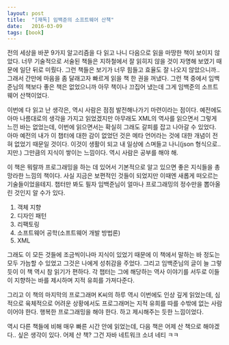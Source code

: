 ```yaml
---
layout: post
title:  "[재독] 임백준의 소프트웨어 산책"
date:   2016-03-09
tags: [book]
---
```


전의 세상을 바꾼 9가지 알고리즘을 다 읽고 나니 다음으로 읽을 마땅한 책이 보이지 않았다. 너무 기술적으로 서술된 책들은 지하철에서 잘 읽히지 않을 것이 자명해 보였기 때문에 일단 뒤로 미뤘다. 그런 책들은 보기가 너무 힘들고 효율도 잘 나오지 않았으니까.. 그래서 간만에 마음을 좀 달래고자 빠르게 읽을 책 한 권을 꺼냈다. 그런 책 중에서 임백준님의 책보다 좋은 책은 없었으니까 아무 책이나 끄집어 냈는데 그게 임백준의 소프트웨어 산책이었다. 

  이번에 다 읽고 난 생각은, 역시 사람은 점점 발전해나가기 마련이라는 점이다. 예전에도 아마 나름대로의 생각을 가지고 읽었겠지만 아무래도 XML의 역사를 읽으면서 그렇게 느낀 바는 없었는데, 이번에 읽으면서는 확실히 그래도 갈피를 잡고 나아갈 수 있었다. 아마 예전의 내가 이 챕터에 대한 감이 없었던 것은 메타 언어라는 것에 대한 개념이 전혀 없었기 때문일 것이다. 이것이 생활이 되고 내 일상에 스며들고 나니(json 형식으로.. 지만.) 그만큼의 지식이 쌓이는 느낌이다. 역시 사람은 공부를 해야 해. 

  이 책은 뭐랄까 프로그래밍을 하는 데 있어서 기본적으로 알고 있으면 좋은 지식들을 총망라한 느낌의 책이다. 사실 지금은 보편적인 것들이 되었지만 이때엔 새롭게 떠오르는 기술들이었을테지. 챕터만 봐도 필자 임백준님이 얼마나 프로그래밍의 정수만을 뽑아올린 것인지 알 수가 있다. 

  1. 객체 지향 
  2. 디자인 패턴 
  3. 리팩토링 
  4. 소프트웨어 공학(소프트웨어 개발 방법론) 
  5. XML 

  그래도 이 모든 것들에 조금씩이나마 지식이 있었기 때문에 이 책에서 말하는 바 정도는 모두 가늠할 수 있었고 그것은 나에게 성취감을 주었다. 그리고 임백준님의 글이 늘 그렇듯이 이 책 역시 참 읽기가 편하다. 각 챕터는 그에 해당하는 역사 이야기를 서두로 이들이 지향하는 바를 제시하며 지적 유희를 가져다준다. 

  그리고 이 책의 마지막의 프로그래머 K씨의 하루 역시 이번에도 인상 깊게 읽었는데, 심적으로 육체적으로 어려운 상황에서도 프로그래머는 지적 유희를 따를 수밖에 없는 사람이어야 한다. 행복한 프로그래밍을 해야 한다. 하고 제시해주는 듯한 느낌이었다. 

  역시 다른 책들에 비해 매우 빠른 시간 안에 읽었는데, 다음 책은 어제 산 책으로 해야겠다.. 싶은 생각이 있다. 어제 산 책? 그건 자바 네트워크 소녀 네티 ㅋㅋ